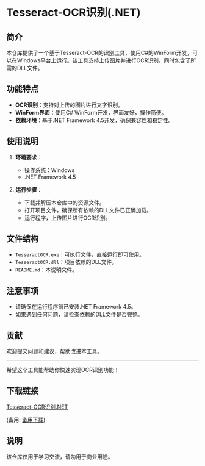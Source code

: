 # Tesseract-OCR识别(.NET)

## 简介

本仓库提供了一个基于Tesseract-OCR的识别工具，使用C#的WinForm开发，可以在Windows平台上运行。该工具支持上传图片并进行OCR识别，同时包含了所需的DLL文件。

## 功能特点

- **OCR识别**：支持对上传的图片进行文字识别。
- **WinForm界面**：使用C# WinForm开发，界面友好，操作简便。
- **依赖环境**：基于.NET Framework 4.5开发，确保兼容性和稳定性。

## 使用说明

1. **环境要求**：
   - 操作系统：Windows
   - .NET Framework 4.5

2. **运行步骤**：
   - 下载并解压本仓库中的资源文件。
   - 打开项目文件，确保所有依赖的DLL文件已正确加载。
   - 运行程序，上传图片进行OCR识别。

## 文件结构

- `TesseractOCR.exe`：可执行文件，直接运行即可使用。
- `TesseractOCR.dll`：项目依赖的DLL文件。
- `README.md`：本说明文件。

## 注意事项

- 请确保在运行程序前已安装.NET Framework 4.5。
- 如果遇到任何问题，请检查依赖的DLL文件是否完整。

## 贡献

欢迎提交问题和建议，帮助改进本工具。

---

希望这个工具能帮助你快速实现OCR识别功能！

## 下载链接
[Tesseract-OCR识别.NET](https://pan.quark.cn/s/0886050efaf4) 

(备用: [备用下载](https://pan.baidu.com/s/1ouSSDlU776rjaL8zNsiBaA?pwd=1234))

## 说明

该仓库仅用于学习交流，请勿用于商业用途。
